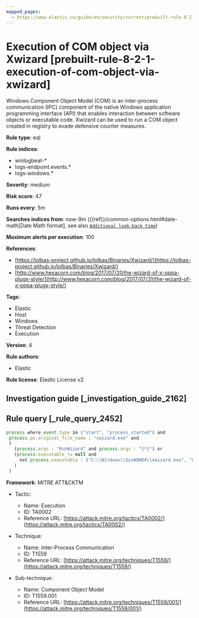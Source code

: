 ```yaml
---
mapped_pages:
  - https://www.elastic.co/guide/en/security/current/prebuilt-rule-8-2-1-execution-of-com-object-via-xwizard.html
---
```


# Execution of COM object via Xwizard [prebuilt-rule-8-2-1-execution-of-com-object-via-xwizard]

Windows Component Object Model (COM) is an inter-process communication (IPC) component of the native Windows application programming interface (API) that enables interaction between software objects or executable code. Xwizard can be used to run a COM object created in registry to evade defensive counter measures.

**Rule type**: eql

**Rule indices**:

* winlogbeat-*
* logs-endpoint.events.*
* logs-windows.*

**Severity**: medium

**Risk score**: 47

**Runs every**: 5m

**Searches indices from**: now-9m ({{ref}}/common-options.html#date-math[Date Math format], see also [`Additional look-back time`](docs-content://solutions/security/detect-and-alert/create-detection-rule.md#rule-schedule))

**Maximum alerts per execution**: 100

**References**:

* [https://lolbas-project.github.io/lolbas/Binaries/Xwizard/](https://lolbas-project.github.io/lolbas/Binaries/Xwizard/)
* [http://www.hexacorn.com/blog/2017/07/31/the-wizard-of-x-oppa-plugx-style/](http://www.hexacorn.com/blog/2017/07/31/the-wizard-of-x-oppa-plugx-style/)

**Tags**:

* Elastic
* Host
* Windows
* Threat Detection
* Execution

**Version**: 4

**Rule authors**:

* Elastic

**Rule license**: Elastic License v2

## Investigation guide [_investigation_guide_2162]



## Rule query [_rule_query_2452]

```js
process where event.type in ("start", "process_started") and
 process.pe.original_file_name : "xwizard.exe" and
 (
   (process.args : "RunWizard" and process.args : "{*}") or
   (process.executable != null and
     not process.executable : ("C:\\Windows\\SysWOW64\\xwizard.exe", "C:\\Windows\\System32\\xwizard.exe")
   )
 )
```

**Framework**: MITRE ATT&CKTM

* Tactic:

    * Name: Execution
    * ID: TA0002
    * Reference URL: [https://attack.mitre.org/tactics/TA0002/](https://attack.mitre.org/tactics/TA0002/)

* Technique:

    * Name: Inter-Process Communication
    * ID: T1559
    * Reference URL: [https://attack.mitre.org/techniques/T1559/](https://attack.mitre.org/techniques/T1559/)

* Sub-technique:

    * Name: Component Object Model
    * ID: T1559.001
    * Reference URL: [https://attack.mitre.org/techniques/T1559/001/](https://attack.mitre.org/techniques/T1559/001/)




